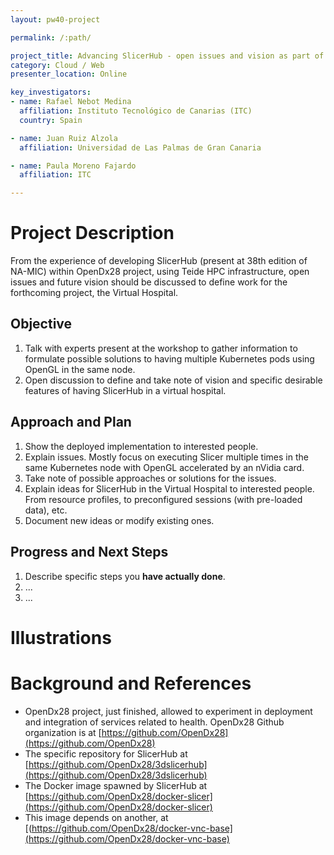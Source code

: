 ```yaml
---
layout: pw40-project

permalink: /:path/

project_title: Advancing SlicerHub - open issues and vision as part of a virtual hospital
category: Cloud / Web
presenter_location: Online

key_investigators:
- name: Rafael Nebot Medina
  affiliation: Instituto Tecnológico de Canarias (ITC)
  country: Spain

- name: Juan Ruiz Alzola
  affiliation: Universidad de Las Palmas de Gran Canaria

- name: Paula Moreno Fajardo
  affiliation: ITC

---
```


# Project Description

From the experience of developing SlicerHub (present at 38th edition of NA-MIC) within OpenDx28 project, using Teide HPC infrastructure, open issues and future vision should be discussed to 
define work for the forthcoming project, the Virtual Hospital.

## Objective

<!-- Describe here WHAT you would like to achieve (what you will have as end result). -->

1. Talk with experts present at the workshop to gather information to formulate possible solutions to having multiple Kubernetes pods using OpenGL in the same node.
2. Open discussion to define and take note of vision and specific desirable features of having SlicerHub in a virtual hospital. 

## Approach and Plan

<!-- Describe here HOW you would like to achieve the objectives stated above. -->

1. Show the deployed implementation to interested people.
2. Explain issues. Mostly focus on executing Slicer multiple times in the same Kubernetes node with OpenGL accelerated by an nVidia card.
3. Take note of possible approaches or solutions for the issues.
4. Explain ideas for SlicerHub in the Virtual Hospital to interested people. From resource profiles, to preconfigured sessions (with pre-loaded data), etc.
5. Document new ideas or modify existing ones.

## Progress and Next Steps

<!-- Update this section as you make progress, describing of what you have ACTUALLY DONE.
     If there are specific steps that you could not complete then you can describe them here, too. -->

1. Describe specific steps you **have actually done**.
1. ...
1. ...

# Illustrations

<!-- Add pictures and links to videos that demonstrate what has been accomplished.
![Description of picture](Example2.jpg)
![Some more images](Example2.jpg)
-->

# Background and References

- OpenDx28 project, just finished, allowed to experiment in deployment and integration of services related to health. OpenDx28 Github organization is at [https://github.com/OpenDx28](https://github.com/OpenDx28)
- The specific repository for SlicerHub at [https://github.com/OpenDx28/3dslicerhub](https://github.com/OpenDx28/3dslicerhub)
- The Docker image spawned by SlicerHub at [https://github.com/OpenDx28/docker-slicer](https://github.com/OpenDx28/docker-slicer)
- This image depends on another, at [(https://github.com/OpenDx28/docker-vnc-base](https://github.com/OpenDx28/docker-vnc-base)
